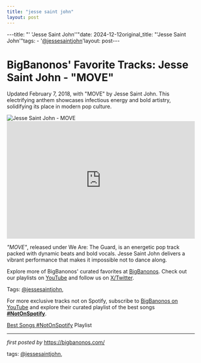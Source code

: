 ```yaml
---
title: "jesse saint john"
layout: post
---
```

---title: "' 'Jesse Saint John''"date: 2024-12-12original_title: "'Jesse Saint John'"tags:  - '[@jessesaintjohn](/tags/jessesaintjohn/)'layout: post---<!-- Post Title --><h1 >BigBanonos' Favorite Tracks: Jesse Saint John - "MOVE"</h1> <!-- Introductory Text --><p >Updated February 7, 2018, with "MOVE" by Jesse Saint John. This electrifying anthem showcases infectious energy and bold artistry, solidifying its place in modern pop culture.</p> <!-- Featured Image --><div > <img src="https://static.wikia.nocookie.net/marinaandthediamonds/images/7/7c/Jesse_Saint_John.jpg/revision/latest?cb=20191124192139" alt="Jesse Saint John - MOVE" /></div> <!-- YouTube Video Embed --><div > <iframe width="100%" height="315" src="https://www.youtube.com/embed/HvGKuONqnCw" title="Jesse Saint John - 'MOVE'" frameborder="0" allow="accelerometer; autoplay; encrypted-media; gyroscope; picture-in-picture; web-share" referrerpolicy="strict-origin-when-cross-origin" allowfullscreen></iframe></div> <!-- Song Information --><div > <p><em>"MOVE"</em>, released under We Are: The Guard, is an energetic pop track packed with dynamic beats and bold vocals. Jesse Saint John delivers a vibrant performance that makes it impossible not to dance along.</p></div> <!-- Footer Links --><div > <p>Explore more of BigBanonos' curated favorites at <a href="https://bigbanonos.com/" target="_blank">BigBanonos</a>. Check out our playlists on <a href="https://www.youtube.com/[@BigBanonos](/tags/BigBanonos/)" target="_blank">YouTube</a> and follow us on <a href="https://x.com/bigbanonos" target="_blank">X/Twitter</a>.</p></div> <!-- Tags --><p >Tags: [@jessesaintjohn](/tags/jessesaintjohn/),</p><!--Subscribe and Playlist Links--><div>    <p>For more exclusive tracks not on Spotify, subscribe to <a href="https://www.youtube.com/[@BigBanonos](/tags/BigBanonos/)" target="_blank">BigBanonos on YouTube</a> and explore their curated playlist of the best songs <strong>[#NotOnSpotify](/tags/NotOnSpotify/)</strong>.</p>    <p><a href="https://www.youtube.com/playlist?list=PLtuNtuTatqI0kFahUCbtbfenC_ET5O_tr" target="_blank">Best Songs [#NotOnSpotify](/tags/NotOnSpotify/) Playlist<br /></a></p></div><hr /><p><em>first posted by</em> <a href="https://bigbanonos.com/" rel="noopener" target="_new">https://bigbanonos.com/</a></p><p>tags: [@jessesaintjohn](/tags/jessesaintjohn/),</p>